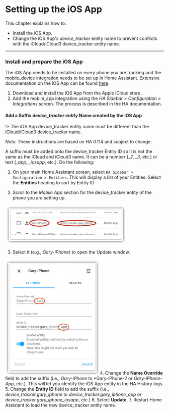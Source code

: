 # Setting up the iOS App

This chapter explains how to:

- Install the iOS App.
- Change the iOS App's *device_tracker* entity name to prevent conflicts with the iCloud/iCloud3 device_tracker entity name.

------

### Install and prepare the iOS App

The iOS App needs to be installed on every phone you are tracking and the mobile_device integration needs to be set up in Home Assistant. Extensive documentation on the iOS App can be found [here](https://companion.home-assistant.io/).

1. Download and install the iOS App from the Apple iCloud store.
2. Add the mobile_app integration using the *HA Sidebar > Configuration > Integrations* screen. The process is described in the HA documentation.

#### Add a Suffix *device_tracker entity* Name created by the iOS App

!> The iOS App device_tracker entity name must be different than the iCloud/iCloud3 device_tracker name.

*Note:* These instructions are based on HA 0.114 and subject to change. 

A suffix must be added onto the device_tracker Entity ID so it is not the same as the iCloud and iCloud3 name. It can be a number (*_2, _3*, etc.) or text (*_app, _iosapp*, etc.). Do the following:

1. On your main Home Assistant screen, select `HA Sidebar > Configuration > Entities`. This will display a list of your Entities. Select the **Entities** heading to sort by Entity ID.

2. Scroll to the *Mobile App* section for the device_tracker entity of the phone you are setting up.

![entity name change](../images/iosapp_entity_name_selection.jpg)

3. Select it (e.g., *Gary-iPhone*) to open the Update window.

![entity name selection](../images/iosapp_entity_name_change.jpg)
4. Change the **Name Override** field to add the suffix (i.e., *Gary-iPhone*  to  *Gary-iPhone-2 or *Gary-iPhone-App*, etc.). This will let you identify the iOS App entity in the HA History logs.
5. Change the **Entity ID** field to add the suffix (i.e., *device_tracker.gary_iphone*  to  *device_tracker.gary_iphone_app* or *device_tracker.gary_iphone_iosapp*, etc.)
6. Select **Update**.
7. Restart Home Assistant to load the new device_tracker entity name.  


